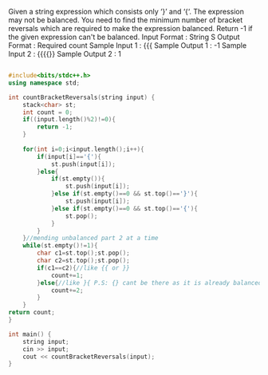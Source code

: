 Given a string expression which consists only ‘}’ and ‘{‘. The expression may not be balanced. 
You need to find the minimum number of bracket reversals which are required to make the expression balanced.
Return -1 if the given expression can't be balanced.
Input Format :
String S
Output Format :
Required count
Sample Input 1 :
{{{
Sample Output 1 :
-1
Sample Input 2 :
{{{{}}
Sample Output 2 :
1

```cpp

#include<bits/stdc++.h>
using namespace std;

int countBracketReversals(string input) {
    stack<char> st;
    int count = 0;
    if((input.length()%2)!=0){
        return -1;
    }
    
    for(int i=0;i<input.length();i++){
        if(input[i]=='{'){
            st.push(input[i]);
        }else{
            if(st.empty()){
                st.push(input[i]);
            }else if(st.empty()==0 && st.top()=='}'){
                st.push(input[i]);
            }else if(st.empty()==0 && st.top()=='{'){
                st.pop();
            }
        }
    }//mending unbalanced part 2 at a time
    while(st.empty()!=1){
        char c1=st.top();st.pop();
        char c2=st.top();st.pop();
        if(c1==c2){//like {{ or }}
            count+=1;
        }else{//like }{ P.S: {} cant be there as it is already balanced and will not reach this stack for unbalanced
            count+=2;
        }
    }
return count;
}

int main() {
    string input;
    cin >> input;
    cout << countBracketReversals(input);
}

```

